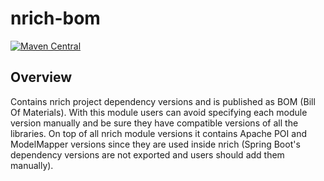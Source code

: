 # nrich-bom

[![Maven Central](https://maven-badges.herokuapp.com/maven-central/net.croz.nrich/nrich-bom/badge.svg?color=blue)](https://maven-badges.herokuapp.com/maven-central/net.croz.nrich/nrich-bom)

## Overview

Contains nrich project dependency versions and is published as BOM (Bill Of Materials). With this module users can avoid specifying each module version manually and be sure they have compatible
versions of all the libraries. On top of all nrich module versions it contains Apache POI and ModelMapper versions since they are used inside nrich (Spring Boot's dependency versions are not exported
and users should add them manually).
